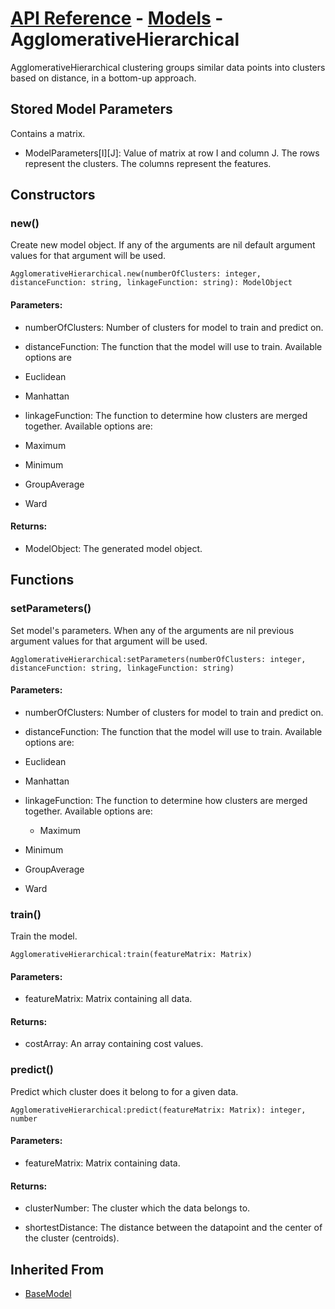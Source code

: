 # [API Reference](../../API.md) - [Models](../Models.md) - AgglomerativeHierarchical

AgglomerativeHierarchical clustering groups similar data points into clusters based on distance, in a bottom-up approach.

## Stored Model Parameters

Contains a matrix.  

* ModelParameters[I][J]: Value of matrix at row I and column J. The rows represent the clusters. The columns represent the features.

## Constructors

### new()

Create new model object. If any of the arguments are nil default argument values for that argument will be used.

```
AgglomerativeHierarchical.new(numberOfClusters: integer, distanceFunction: string, linkageFunction: string): ModelObject
```

#### Parameters:

* numberOfClusters: Number of clusters for model to train and predict on.

* distanceFunction: The function that the model will use to train. Available options are

 * Euclidean
 
 * Manhattan

* linkageFunction: The function to determine how clusters are merged together. Available options are:

 * Maximum

 * Minimum

 * GroupAverage
   
 * Ward

#### Returns:

* ModelObject: The generated model object.

## Functions

### setParameters()

Set model's parameters. When any of the arguments are nil previous argument values for that argument will be used.

```
AgglomerativeHierarchical:setParameters(numberOfClusters: integer, distanceFunction: string, linkageFunction: string)
```

#### Parameters:

* numberOfClusters: Number of clusters for model to train and predict on.

* distanceFunction: The function that the model will use to train. Available options are:

 * Euclidean
 
 * Manhattan

* linkageFunction: The function to determine how clusters are merged together. Available options are:

  * Maximum

 * Minimum

 * GroupAverage
   
 * Ward

### train()

Train the model.

```
AgglomerativeHierarchical:train(featureMatrix: Matrix)
```

#### Parameters:

* featureMatrix: Matrix containing all data.

#### Returns:

* costArray: An array containing cost values.

### predict()

Predict which cluster does it belong to for a given data.

```
AgglomerativeHierarchical:predict(featureMatrix: Matrix): integer, number
```

#### Parameters:

* featureMatrix: Matrix containing data.

#### Returns:

* clusterNumber: The cluster which the data belongs to.

* shortestDistance: The distance between the datapoint and the center of the cluster (centroids).

## Inherited From

* [BaseModel](BaseModel.md)
